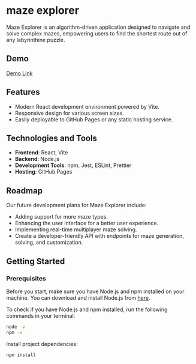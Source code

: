 # maze explorer

Maze Explorer is an algorithm-driven application designed to navigate and solve complex mazes, empowering users to find the shortest route out of any labyrinthine puzzle.

## Demo
[Demo Link](https://your-username.github.io/react-vite-serverless)

## Features
- Modern React development environment powered by Vite.
- Responsive design for various screen sizes.
- Easily deployable to GitHub Pages or any static hosting service.
 
## Technologies and Tools
- **Frontend**: React, Vite
- **Backend**: Node.js
- **Development Tools**: npm, Jest, ESLint, Prettier
- **Hosting**: GitHub Pages

## Roadmap
Our future development plans for Maze Explorer include:
- Adding support for more maze types.
- Enhancing the user interface for a better user experience.
- Implementing real-time multiplayer maze solving.
- Create a developer-friendly API with endpoints for maze generation, solving, and customization.
## Getting Started
### Prerequisites
Before you start, make sure you have Node.js and npm installed on your machine. You can download and install Node.js from [here](https://nodejs.org/).

To check if you have Node.js and npm installed, run the following commands in your terminal:

```bash
node -v
npm -v
```
Install project dependencies:

```bash
npm install
```
